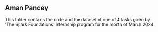 ## Aman Pandey

This folder contains the code and the dataset of one of 4 tasks given by 'The Spark Foundations' internship program for the month of March 2024
